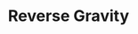 ---
title: "Reverse Gravity"
index: "reverse-gravity"
permalink: /spells/reverse-gravity/
tags:
  - Spell
  - 7th Level
  - Transmutation
available_for:
  - Druid
  - Sorcerer
  - Wizard
level: "7th Level"
school: "Transmutation"
range: "100 ft"
area: "50 ft"
shape: "Cylinder"
comp:
  - V
  - S
  - M
material: "a lodestone and iron filings."
duration: "1 Minute"
concentration: true
attack: "DEX Save"
description: |
  This spell reverses gravity in a 50-foot-radius, 100-foot high cylinder centered on a point within range. All creatures and objects that aren't somehow anchored to the ground in the area fall upward and reach the top of the area when you cast this spell. A creature can make a dexterity saving throw to grab onto a fixed object it can reach, thus avoiding the fall.

  If some solid object (such as a ceiling) is encountered in this fall, falling objects and creatures strike it just as they would during a normal downward fall. If an object or creature reaches the top of the area without striking anything, it remains there, oscillating slightly, for the duration.

  At the end of the duration, affected objects and creatures fall back down.
excerpt: "This spell reverses gravity in a 50-foot-radius, 100-foot high cylinder centered on a point within range."
source: "Basic Rules"
---